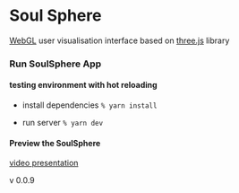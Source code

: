 # Soul Sphere
[WebGL](https://en.wikipedia.org/wiki/WebGL) user visualisation interface based on [three.js](https://github.com/mrdoob/three.js/) library

### Run SoulSphere App

#### testing environment with hot reloading <br>
- install dependencies
``% yarn install``

- run server
``% yarn dev``

#### Preview the SoulSphere
[video presentation](https://vimeo.com/383682865)

v 0.0.9
